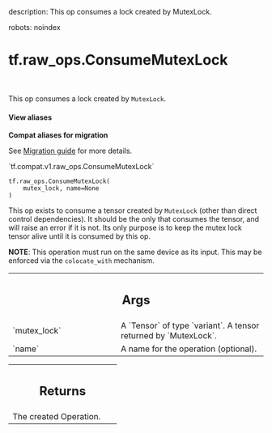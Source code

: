description: This op consumes a lock created by MutexLock.

robots: noindex

# tf.raw_ops.ConsumeMutexLock

<!-- Insert buttons and diff -->

<table class="tfo-notebook-buttons tfo-api nocontent" align="left">

</table>



This op consumes a lock created by `MutexLock`.

<section class="expandable">
  <h4 class="showalways">View aliases</h4>
  <p>
<b>Compat aliases for migration</b>
<p>See
<a href="https://www.tensorflow.org/guide/migrate">Migration guide</a> for
more details.</p>
<p>`tf.compat.v1.raw_ops.ConsumeMutexLock`</p>
</p>
</section>

<pre class="devsite-click-to-copy prettyprint lang-py tfo-signature-link">
<code>tf.raw_ops.ConsumeMutexLock(
    mutex_lock, name=None
)
</code></pre>



<!-- Placeholder for "Used in" -->

This op exists to consume a tensor created by `MutexLock` (other than
direct control dependencies).  It should be the only that consumes the tensor,
and will raise an error if it is not.  Its only purpose is to keep the
mutex lock tensor alive until it is consumed by this op.

**NOTE**: This operation must run on the same device as its input.  This may
be enforced via the `colocate_with` mechanism.

<!-- Tabular view -->
 <table class="responsive fixed orange">
<colgroup><col width="214px"><col></colgroup>
<tr><th colspan="2"><h2 class="add-link">Args</h2></th></tr>

<tr>
<td>
`mutex_lock`
</td>
<td>
A `Tensor` of type `variant`.
A tensor returned by `MutexLock`.
</td>
</tr><tr>
<td>
`name`
</td>
<td>
A name for the operation (optional).
</td>
</tr>
</table>



<!-- Tabular view -->
 <table class="responsive fixed orange">
<colgroup><col width="214px"><col></colgroup>
<tr><th colspan="2"><h2 class="add-link">Returns</h2></th></tr>
<tr class="alt">
<td colspan="2">
The created Operation.
</td>
</tr>

</table>

